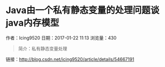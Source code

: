 # Java由一个私有静态变量的处理问题谈java内存模型
作者：Icing9520
日期：2017-01-22 11:13
浏览量：430
> 简介：私有静态变量处理

 链接：http://blog.csdn.net/icing9520/article/details/54667191
